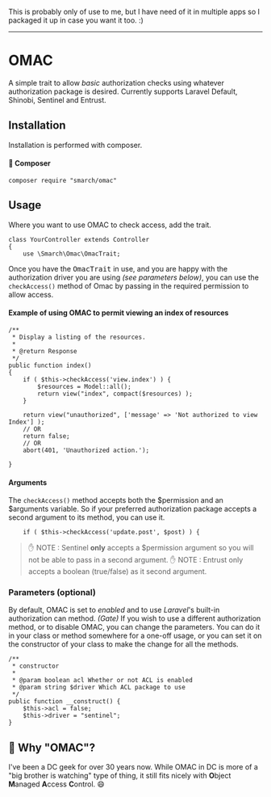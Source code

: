 This is probably only of use to me, but I have need of it in multiple apps so I packaged it up in case you want it too. :)

***

# OMAC
A simple trait to allow _basic_ authorization checks using whatever authorization package is desired. Currently supports Laravel Default, Shinobi, Sentinel and Entrust.

## Installation

Installation is performed with composer.

#### :black_square_button: Composer

    composer require "smarch/omac"

## Usage


Where you want to use OMAC to check access, add the trait.

    class YourController extends Controller
    {
        use \Smarch\Omac\OmacTrait;

Once you have the <kbd>OmacTrait</kbd> in use, and you are happy with the authorization driver you are using _(see parameters below)_, you can use the `checkAccess()` method of Omac by passing in the required permission to allow access.

#### Example of using OMAC to permit viewing an index of resources

    /**
     * Display a listing of the resources.
     *
     * @return Response
     */
    public function index()
    {
        if ( $this->checkAccess('view.index') ) {
            $resources = Model::all();
            return view("index", compact($resources) );
        }

        return view("unauthorized", ['message' => 'Not authorized to view Index'] );
        // OR
        return false;
        // OR
        abort(401, 'Unauthorized action.');

    }

#### Arguments
The `checkAccess()` method accepts both the $permission and an $arguments variable. So if your preferred authorization package accepts a second argument to its method, you can use it.

        if ( $this->checkAccess('update.post', $post) ) {

> :hand: NOTE : Sentinel **only** accepts a $permission argument so you will not be able to pass in a second argument.
> :hand: NOTE : Entrust only accepts a boolean (true/false) as it second argument.


### Parameters (optional)

By default, OMAC is set to _enabled_ and to use _Laravel_'s built-in authorization can method. _(Gate)_ If you wish to use a different authorization method, or to disable OMAC, you can change the parameters. You can do it in your class or method somewhere for a one-off usage, or you can set it on the constructor of your class to make the change for all the methods.

    /**
     * constructor
     * 
     * @param boolean acl Whether or not ACL is enabled
     * @param string $driver Which ACL package to use
     */
    public function __construct() {
        $this->acl = false;
        $this->driver = "sentinel";
    }

## :trident: Why "OMAC"?
I've been a DC geek for over 30 years now. While OMAC in DC is more of a "big brother is watching" type of thing, it still fits nicely with **O**bject **M**anaged **A**ccess **C**ontrol. :smile:   